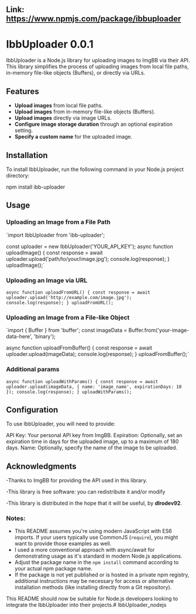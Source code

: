 ## Link: https://www.npmjs.com/package/ibbuploader
# IbbUploader 0.0.1

IbbUploader is a Node.js library for uploading images to ImgBB via their API. This library simplifies the process of uploading images from local file paths, in-memory file-like objects (Buffers), or directly via URLs.

## Features

- **Upload images** from local file paths.
- **Upload images** from in-memory file-like objects (Buffers).
- **Upload images** directly via image URLs.
- **Configure image storage duration** through an optional expiration setting.
- **Specify a custom name** for the uploaded image.

## Installation

To install IbbUploader, run the following command in your Node.js project directory:

npm install ibb-uploader

## Usage

### Uploading an Image from a File Path

`import IbbUploader from 'ibb-uploader';

const uploader = new IbbUploader('YOUR_API_KEY');
async function uploadImage() {
  const response = await uploader.upload('path/to/your/image.jpg');
  console.log(response);
}
uploadImage();`

### Uploading an Image via URL

`async function uploadFromURL() {
  const response = await uploader.upload('http://example.com/image.jpg');
  console.log(response);
}
uploadFromURL();`

### Uploading an Image from a File-like Object

`import { Buffer } from 'buffer';
const imageData = Buffer.from('your-image-data-here', 'binary');

async function uploadFromBuffer() {
  const response = await uploader.upload(imageData);
  console.log(response);
}
uploadFromBuffer();`

### Additional params

`async function uploadWithParams() {
  const response = await uploader.upload(imageData, {
    name: 'image_name',
    expirationDays: 10
  });
  console.log(response);
}
uploadWithParams(); `

## Configuration

To use IbbUploader, you will need to provide:

API Key: Your personal API key from ImgBB.
Expiration: Optionally, set an expiration time in days for the uploaded image, up to a maximum of 180 days.
Name: Optionally, specify the name of the image to be uploaded.


## Acknowledgments

-Thanks to ImgBB for providing the API used in this library.

-This library is free software: you can redistribute it and/or modify

-This library is distributed in the hope that it will be useful, by **dlrodev92**.

### Notes:

- This README assumes you're using modern JavaScript with ES6 imports. If your users typically use CommonJS (`require`), you might want to provide those examples as well.
- I used a more conventional approach with async/await for demonstrating usage as it's standard in modern Node.js applications.
- Adjust the package name in the `npm install` command according to your actual npm package name.
- If the package is not yet published or is hosted in a private npm registry, additional instructions may be necessary for access or alternative installation methods (like installing directly from a Git repository).

This README should now be suitable for Node.js developers looking to integrate the IbbUploader into their projects.# IbbUploader_nodejs

